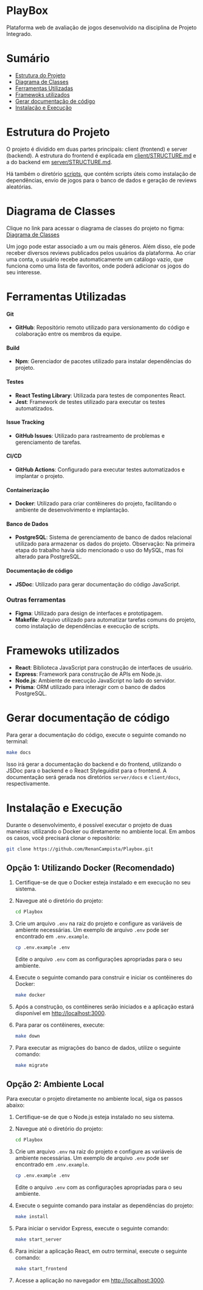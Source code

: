 # PlayBox
Plataforma web de avaliação de jogos desenvolvido na disciplina de Projeto Integrado.

# Sumário
- [Estrutura do Projeto](#estrutura-do-projeto)
- [Diagrama de Classes](#diagrama-de-classes)
- [Ferramentas Utilizadas](#ferramentas-utilizadas)
- [Framewoks utilizados](#framewoks-utilizados)
- [Gerar documentação de código](#gerar-documentação-de-código)
- [Instalação e Execução](#instalação-e-execução)

# Estrutura do Projeto
O projeto é dividido em duas partes principais: client (frontend) e server (backend). A estrutura do frontend é explicada em [client/STRUCTURE.md](client/STRUCTURE.md) e a do backend em [server/STRUCTURE.md](server/STRUCTURE.md).

Há também o diretório [scripts](scripts), que contém scripts úteis como instalação de dependências, envio de jogos para o banco de dados e geração de reviews aleatórias.

# Diagrama de Classes
Clique no link para acessar o diagrama de classes do projeto no figma: [Diagrama de Classes](https://www.figma.com/proto/QDnrFeOwIcdeOkrhybck0W/Trabalho-PI?node-id=51-180&t=V2FmtJweQSe3p507-1)

Um jogo pode estar associado a um ou mais gêneros. Além disso, ele pode receber diversos reviews publicados pelos usuários da plataforma. Ao criar uma conta, o usuário recebe automaticamente um catálogo vazio, que funciona como uma lista de favoritos, onde poderá adicionar os jogos do seu interesse.

# Ferramentas Utilizadas
#### **Git**
- **GitHub**: Repositório remoto utilizado para versionamento do código e colaboração entre os membros da equipe.

#### **Build**
- **Npm**: Gerenciador de pacotes utilizado para instalar dependências do projeto.

#### **Testes**
- **React Testing Library**: Utilizada para testes de componentes React.
- **Jest**: Framework de testes utilizado para executar os testes automatizados.

#### **Issue Tracking**
- **GitHub Issues**: Utilizado para rastreamento de problemas e gerenciamento de tarefas.

#### **CI/CD**
- **GitHub Actions**: Configurado para executar testes automatizados e implantar o projeto.

#### **Containerização**
- **Docker**: Utilizado para criar contêineres do projeto, facilitando o ambiente de desenvolvimento e implantação.

#### **Banco de Dados**
- **PostgreSQL**: Sistema de gerenciamento de banco de dados relacional utilizado para armazenar os dados do projeto.
Observação: Na primeira etapa do trabalho havia sido mencionado o uso do MySQL, mas foi alterado para PostgreSQL.

#### **Documentação de código**
- **JSDoc**: Utilizado para gerar documentação do código JavaScript.

### **Outras ferramentas**
- **Figma**: Utilizado para design de interfaces e prototipagem.
- **Makefile**: Arquivo utilizado para automatizar tarefas comuns do projeto, como instalação de dependências e execução de scripts.


# Framewoks utilizados
- **React**: Biblioteca JavaScript para construção de interfaces de usuário.
- **Express**: Framework para construção de APIs em Node.js.
- **Node.js**: Ambiente de execução JavaScript no lado do servidor.
- **Prisma**: ORM utilizado para interagir com o banco de dados PostgreSQL.

# Gerar documentação de código
Para gerar a documentação do código, execute o seguinte comando no terminal:
```bash
make docs
```
Isso irá gerar a documentação do backend e do frontend, utilizando o JSDoc para o backend e o React Styleguidist para o frontend. A documentação será gerada nos diretórios `server/docs` e `client/docs`, respectivamente.

# Instalação e Execução
Durante o desenvolvimento, é possível executar o projeto de duas maneiras: utilizando o Docker ou diretamente no ambiente local.
Em ambos os casos, você precisará clonar o repositório:
   ```bash
   git clone https://github.com/RenanCampista/Playbox.git
   ```

## Opção 1: Utilizando Docker (Recomendado)
1. Certifique-se de que o Docker esteja instalado e em execução no seu sistema.

2. Navegue até o diretório do projeto:
   ```bash
   cd Playbox
   ```
3. Crie um arquivo `.env` na raiz do projeto e configure as variáveis de ambiente necessárias. Um exemplo de arquivo `.env` pode ser encontrado em `.env.example`.
   ```bash
   cp .env.example .env
   ```
   Edite o arquivo `.env` com as configurações apropriadas para o seu ambiente.

4. Execute o seguinte comando para construir e iniciar os contêineres do Docker:
   ```bash
   make docker
   ```
5. Após a construção, os contêineres serão iniciados e a aplicação estará disponível em [http://localhost:3000](http://localhost:3000).

6. Para parar os contêineres, execute:
   ```bash
   make down
   ```

7. Para executar as migrações do banco de dados, utilize o seguinte comando:
   ```bash
   make migrate
   ```

## Opção 2: Ambiente Local
Para executar o projeto diretamente no ambiente local, siga os passos abaixo:
1. Certifique-se de que o Node.js esteja instalado no seu sistema.

2. Navegue até o diretório do projeto:
   ```bash
   cd Playbox
   ```

3. Crie um arquivo `.env` na raiz do projeto e configure as variáveis de ambiente necessárias. Um exemplo de arquivo `.env` pode ser encontrado em `.env.example`.
   ```bash
   cp .env.example .env
   ```
   Edite o arquivo `.env` com as configurações apropriadas para o seu ambiente.

4. Execute o seguinte comando para instalar as dependências do projeto:
   ```bash
   make install
   ```

5. Para iniciar o servidor Express, execute o seguinte comando:
   ```bash
   make start_server
   ```

6. Para iniciar a aplicação React, em outro terminal, execute o seguinte comando:
   ```bash
   make start_frontend
   ```
7. Acesse a aplicação no navegador em [http://localhost:3000](http://localhost:3000).

   